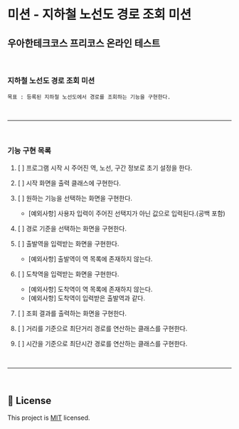미션 - 지하철 노선도 경로 조회 미션 
========================

우아한테크코스 프리코스 온라인 테스트
------------------------

<br>


### 지하철 노선도 경로 조회 미션

```
목표 : 등록된 지하철 노선도에서 경로를 조회하는 기능을 구현한다.
```


<br>

***

<br>

### 기능 구현 목록

1. [ ] 프로그램 시작 시 주어진 역, 노선, 구간 정보로 초기 설정을 한다.


1. [ ] 시작 화면을 출력 클래스에 구현한다.
    

1. [ ] 원하는 기능을 선택하는 화면을 구현한다.
    - [예외사항] 사용자 입력이 주어진 선택지가 아닌 값으로 입력된다.(공백 포함)


1. [ ] 경로 기준을 선택하는 화면을 구현한다.


1. [ ] 출발역을 입력받는 화면을 구현한다.
    - [예외사항] 출발역이 역 목록에 존재하지 않는다.


1. [ ] 도착역을 입력받는 화면을 구현한다.
    - [예외사항] 도착역이 역 목록에 존재하지 않는다.
    - [예외사항] 도착역이 입력받은 출발역과 같다.


1. [ ] 조회 결과를 출력하는 화면을 구현한다.


1. [ ] 거리를 기준으로 최단거리 경로를 연산하는 클래스를 구현한다.
    

1. [ ] 시간을 기준으로 최단시간 경로를 연산하는 클래스를 구현한다. 




<br>

***

<br>

## 📝 License

This project is [MIT](https://github.com/woowacourse/java-subway-path-precourse/blob/master/LICENSE.md) licensed.
